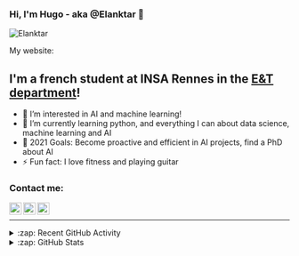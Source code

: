 ### Hi, I'm Hugo - aka @Elanktar 👋

<p align="left"> <img src="https://komarev.com/ghpvc/?username=Elanktar&label=Views&color=blue&style=plastic" alt="Elanktar" /> </p>

My website:

## I'm a french student at INSA Rennes in the [E&T department][insa]!

- 👀 I’m interested in AI and machine learning!
- 🌱 I’m currently learning python, and everything I can about data science, machine learning and AI
- 🥅 2021 Goals: Become proactive and efficient in AI projects, find a PhD about AI
- ⚡ Fun fact: I love fitness and playing guitar

### Contact me:

[<img align="left" alt="codeSTACKr | Twitter" width="22px" src="https://cdn.jsdelivr.net/npm/simple-icons@v3/icons/twitter.svg" />][twitter]
[<img align="left" alt="codeSTACKr | LinkedIn" width="22px" src="https://cdn.jsdelivr.net/npm/simple-icons@v3/icons/linkedin.svg" />][linkedin]
[<img align="left" alt="codeSTACKr | Instagram" width="22px" src="https://cdn.jsdelivr.net/npm/simple-icons@v3/icons/instagram.svg" />][instagram]

<br />

---

<details>
  <summary>:zap: Recent GitHub Activity</summary>
  
<!--START_SECTION:activity-->
1. 🗣 Commented on:
2. ❗️ Closed issue
3. ❌ Closed PR 
4. 🗣 Commented on 
5. 🎉 Merged PR 
<!--END_SECTION:activity-->

</details>

<details>
  <summary>:zap: GitHub Stats</summary>

  <img align="left" alt="Elanktar's GitHub Stats" src="https://github-readme-stats.vercel.app/api?username=Elanktar&show_icons=true&hide_border=true" />
  <img align="center" src="https://github-readme-stats.vercel.app/api/top-langs/?username=Elanktar&theme=light&hide_langs_below=1" />
</a>

</details>

[insa]: https://www.insa-rennes.fr/electronics-telecommunications.html
[twitter]: https://twitter.com/Elanktar
[instagram]: https://www.instagram.com/hugopeuzet
[linkedin]: https://www.linkedin.com/in/hugo-peuzet
